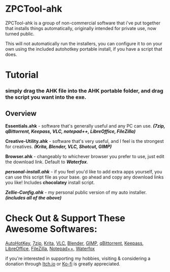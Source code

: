 # ZPCTool-ahk

ZPCTool-ahk is a group of non-commercial software that i've put together that installs things automatically, originally intended for private use, now turned public. 

This will not automatically run the installers, you can configure it to on your own using the included autohotkey portable install, if you have a script that does.

# Tutorial

### simply drag the AHK file into the AHK portable folder, and drag the script you want into the exe.

## Overview
**Essentials.ahk** - software that's generally useful and any PC can use. ***(7zip, qBittorrent, Keepass, VLC, notepad++, LibreOffice, FileZilla)*** 

**Creative-Utility.ahk** - software that's very useful, and I feel is the strongest for creatives. ***(Krita, Blender, VLC, Shotcut, GIMP)***

**Browser.ahk** - changeably to whichever browser you prefer to use, just edit the download link. Default to ***Waterfox***.

***personal-install.ahk*** - if you feel you'd like to add extra apps yourself, you can use this script file as your base. go ahead and copy any download links you like! Includes **chocolatey** install script. 

***Zellie-Config.ahk*** - my personal public version of my auto installer. ***(includes all of the above)***

# Check Out & Support These Awesome Softwares:

[AutoHotKey](https://www.autohotkey.com/), 
[7zip](https://www.7-zip.org/), 
[Krita](https://krita.org/en/), 
[VLC](https://www.videolan.org/), 
[Blender](https://www.blender.org/), 
[GIMP](https://www.gimp.org/), 
[qBittorrent](https://www.qbittorrent.org/), 
[Keepass](https://keepass.info), 
[LibreOffice](https://www.libreoffice.org/), 
[FileZilla](https://filezilla-project.org/), 
[Notepad++](https://notepad-plus-plus.org), 
[Waterfox](https://www.waterfox.net/) 




if you're interested in supporting my hobbies, visiting & considering a donation through [Itch.io](https://zilliuscon.itch.io/) or [Ko-fi](https://ko-fi.com/zelliestreehouse) is greatly appreciated.
